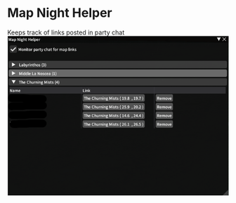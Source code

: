 # Map Night Helper
Keeps track of links posted in party chat
![Alt text](/Images/MapNightHelper.png?raw=true "Map Night Helper Screenshot")